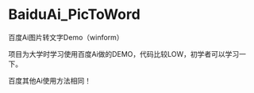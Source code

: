 # BaiduAi_PicToWord
百度Ai图片转文字Demo（winform）

项目为大学时学习使用百度Ai做的DEMO，代码比较LOW，初学者可以学习一下。


百度其他Ai使用方法相同！
